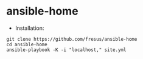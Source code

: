 # ansible-home

- Installation:

```
git clone https://github.com/fresus/ansible-home 
cd ansible-home
ansible-playbook -K -i "localhost," site.yml
```
